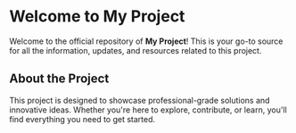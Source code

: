 # Welcome to My Project

Welcome to the official repository of **My Project**! This is your go-to source for all the information, updates, and resources related to this project.

## About the Project

This project is designed to showcase professional-grade solutions and innovative ideas. Whether you're here to explore, contribute, or learn, you'll find everything you need to get started.